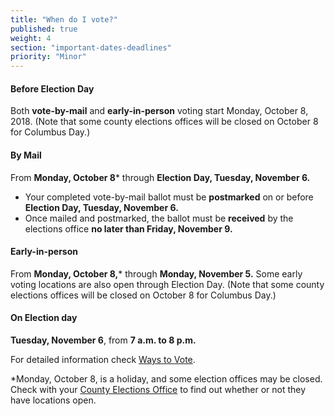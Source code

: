 ```yaml
---
title: "When do I vote?"
published: true
weight: 4
section: "important-dates-deadlines"
priority: "Minor"
---
```

#### Before Election Day
Both **vote-by-mail** and **early-in-person** voting start Monday, October 8, 2018. (Note that some county elections offices will be closed on October 8 for Columbus Day.)

#### By Mail  
From **Monday, October 8*** through **Election Day, Tuesday, November 6.**  
- Your completed vote-by-mail ballot must be **postmarked** on or before **Election Day, Tuesday, November 6.**  
- Once mailed and postmarked, the ballot must be **received** by the elections office **no later than Friday, November 9.**  

#### Early-in-person  
From **Monday, October 8,*** through **Monday, November 5.** Some early voting locations are also open through Election Day. (Note that some county elections offices will be closed on October 8 for Columbus Day.) 

#### On Election day  
**Tuesday, November 6**, from **7 a.m. to 8 p.m.**  

For detailed information check [Ways to Vote](#section-ways-to-vote).  

*Monday, October 8, is a holiday, and some election offices may be closed. Check with your [County Elections Office](#section-election-office-contact) to find out whether or not they have locations open.  
